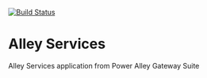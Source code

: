 [![Build Status](https://travis-ci.org/PowerMeMobile/alley_router.svg?branch=master)](https://travis-ci.org/PowerMeMobile/alley_services)

# Alley Services

Alley Services application from Power Alley Gateway Suite
